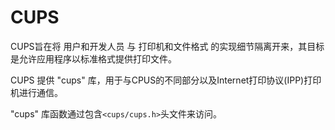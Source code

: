 # CUPS

CUPS旨在将 用户和开发人员 与 打印机和文件格式 的实现细节隔离开来，其目标是允许应用程序以标准格式提供打印文件。

CUPS 提供 "cups" 库，用于与CPUS的不同部分以及Internet打印协议(IPP)打印机进行通信。

"cups" 库函数通过包含`<cups/cups.h>`头文件来访问。
